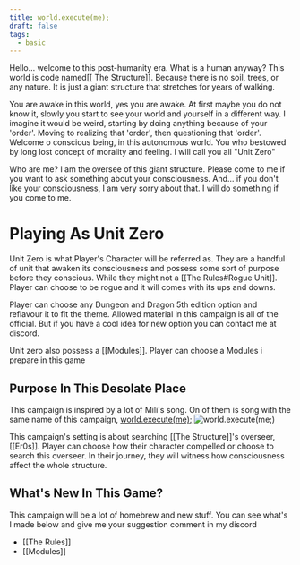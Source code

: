 ```yaml
---
title: world.execute(me);
draft: false
tags:
  - basic
---
```

Hello... welcome to this post-humanity era. What is a human anyway? This world is code named[[ The Structure]]. Because there is no soil, trees, or any nature. It is just a giant structure that stretches for years of walking.

You are awake in this world, yes you are awake. At first maybe you do not know it, slowly you start to see your world and yourself in a different way. I imagine it would be weird, starting by doing anything because of your 'order'. Moving to realizing that 'order', then questioning that 'order'. Welcome o conscious being, in this autonomous world. You who bestowed by long lost concept of morality and feeling. I will call you all "Unit Zero"

Who are me? I am the oversee of this giant structure. Please come to me if you want to ask something about your consciousness. And... if you don't like your consciousness, I am very sorry about that. I will do something if you come to me.

# Playing As Unit Zero
Unit Zero is what Player's Character will be referred as. They are a handful of unit that awaken its consciousness and possess some sort of purpose before they conscious. While they might not a [[The Rules#Rogue Unit]]. Player can choose to be rogue and it will comes with its ups and downs.

Player can choose any Dungeon and Dragon 5th edition option and reflavour it to fit the theme. Allowed material in this campaign is all of the official. But if you have a cool idea for new option you can contact me at discord. 

Unit zero also possess a [[Modules]]. Player can choose a Modules i prepare in this game 

## Purpose In This Desolate Place
This campaign is inspired by a lot of Mili's song. On of them is song with the same name of this campaign, [world.execute(me);](https://youtu.be/ESx_hy1n7HA) ![world.execute(me;)](https://i.ytimg.com/vi/ESx_hy1n7HA/maxresdefault.jpg )

This campaign's setting is about searching [[The Structure]]'s overseer, [[Er0s]]. Player can choose how their character compelled or choose to search this overseer. In their journey, they will witness how consciousness affect the whole structure. 

## What's New In This Game?
This campaign will be a lot of homebrew and new stuff. You can see what's I made below and give me your suggestion comment in my discord
- [[The Rules]]
- [[Modules]]
